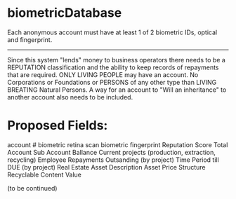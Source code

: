 # biometricDatabase
Each anonymous account must have at least 1 of 2 biometric IDs, optical and fingerprint.
_______________________________________________________________________________________

Since this system "lends" money to business operators there needs to be a REPUTATION classification and the ability to keep records of repayments that are required.  ONLY LIVING PEOPLE may have an account. No Corporations or Foundations or PERSONS of any other type than LIVING BREATING Natural Persons.  A way for an account to "Will an inheritance" to another account also needs to be included.

# Proposed Fields:
 account #
 biometric retina scan
 biometric fingerprint
 Reputation Score
 Total Account
    Sub Account Ballance
 Current projects (production, extraction, recycling)
    Employee Repayments Outsanding (by project)
    Time Period till DUE (by project)
 Real Estate Asset Description
    Asset Price
    Structure Recyclable Content Value
    
(to be continued)
